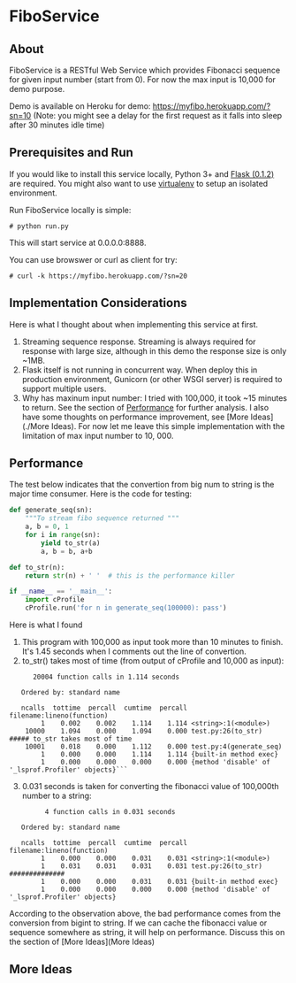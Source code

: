 # FiboService
## About
FiboService is a RESTful Web Service which provides Fibonacci sequence for given input number (start from 0). For now the max input is 10,000 for demo purpose. 

Demo is available on Heroku for demo: https://myfibo.herokuapp.com/?sn=10 (Note: you might see a delay for the first request as it falls into sleep after 30 minutes idle time)

## Prerequisites and Run

If you would like to install this service locally, Python 3+ and [Flask (0.1.2)](http://flask.pocoo.org/docs/0.12/installation/) are required. You might also want to use [virtualenv](https://virtualenv.pypa.io/en/stable/installation/) to setup an isolated environment.

Run FiboService locally is simple:
```
# python run.py
```
This will start service at 0.0.0.0:8888.

You can use browswer or curl as client for try:
```
# curl -k https://myfibo.herokuapp.com/?sn=20
```

## Implementation Considerations
Here is what I thought about when implementing this service at first.
1. Streaming sequence response. Streaming is always required for response with large size, although in this demo the response size is only ~1MB. 
2. Flask itself is not running in concurrent way. When deploy this in production environment, Gunicorn (or other WSGI server) is required to support multiple users.
3. Why has maxinum input number: I tried with 100,000, it took ~15 minutes to return. See the section of [Performance](Performance) for further analysis. I also have some thoughts on performance improvement, see [More Ideas](./More Ideas). For now let me leave this simple implementation with the limitation of max input number to 10, 000. 

## Performance
The test below indicates that the convertion from big num to string is the major time consumer. Here is the code for testing:
```python
def generate_seq(sn):
    """To stream fibo sequence returned """
    a, b = 0, 1
    for i in range(sn):
        yield to_str(a)
        a, b = b, a+b

def to_str(n):
    return str(n) + ' '  # this is the performance killer

if __name__ == '__main__':
    import cProfile
    cProfile.run('for n in generate_seq(100000): pass')
```
Here is what I found
1. This program with 100,000 as input took more than 10 minutes to finish. It's 1.45 seconds when I comments out the line of convertion.
2. to_str() takes most of time (from output of cProfile and 10,000 as input):
```
      20004 function calls in 1.114 seconds

   Ordered by: standard name

   ncalls  tottime  percall  cumtime  percall filename:lineno(function)
        1    0.002    0.002    1.114    1.114 <string>:1(<module>)
    10000    1.094    0.000    1.094    0.000 test.py:26(to_str)        ##### to_str takes most of time 
    10001    0.018    0.000    1.112    0.000 test.py:4(generate_seq)
        1    0.000    0.000    1.114    1.114 {built-in method exec}
        1    0.000    0.000    0.000    0.000 {method 'disable' of '_lsprof.Profiler' objects}```
```

3. 0.031 seconds is taken for converting the fibonacci value of 100,000th number to a string:
```
         4 function calls in 0.031 seconds

   Ordered by: standard name

   ncalls  tottime  percall  cumtime  percall filename:lineno(function)
        1    0.000    0.000    0.031    0.031 <string>:1(<module>)
        1    0.031    0.031    0.031    0.031 test.py:26(to_str)    ##############
        1    0.000    0.000    0.031    0.031 {built-in method exec}
        1    0.000    0.000    0.000    0.000 {method 'disable' of '_lsprof.Profiler' objects}
```

According to the observation above, the bad performance comes from the conversion from bigint to string. If we can cache the fibonacci value or sequence somewhere as string, it will help on performance. Discuss this on the section of [More Ideas](More Ideas) 


## More Ideas
